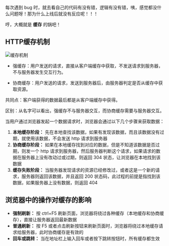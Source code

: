 每次遇到 bug 时，就去看自己的代码有没有错，逻辑有没有错，咦，感觉都没什么问题呀！那为什么上线后就没有反应呢！！！

哼，大概就是 **缓存** 的锅吧！

## HTTP缓存机制

![缓存机制](http://pc27eqqvo.bkt.clouddn.com/%E7%BC%93%E5%AD%98%E6%9C%BA%E5%88%B6.png)

* 强缓存：用户发送的请求，直接从客户端缓存中获取，不发送请求到服务器，不与服务器发生交互行为。

* 协商缓存：用户发送的请求，发送到服务器后，由服务器判定是否从缓存中获取资源。

共同点：客户端获得的数据最后都是从客户端缓存中获得。

区别：从名字可以看出，强缓存不与服务器交互，而协商缓存需要与服务器交互。

当用户通过浏览器发起一个数据请求时，浏览器会通过以下几个步骤来获取数据：

1. **本地缓存阶段：** 先在本地查找该数据，如果有发现该数据，而且该数据没有过期，就使用该数据，不会发送 http 请求到服务器
2. **协商缓存阶段：** 如果在本地缓存找到对应的数据，但是不知道该数据是否过期，则发一个 http 请求到服务器，然后服务器判断这个请求，如果请求的数据在服务器上没有改动过或过期，则返回 304 状态，让浏览器在本地找到该数据
3. **缓存失败阶段：** 当服务器发现请求的资源已经修改过，或者这是一个新的请求，服务器则返回该数据，并且返回 200 状态码，此过程的前提是指找到该数据，如果服务器上没有数据，则返回 404

## 浏览器中的操作对缓存的影响

* **强制刷新：** 按 ctrl+F5 刷新页面，浏览器将绕过各种缓存（本地缓存和协商缓存），直接让服务器返回最新数据
* **普通刷新：** 按 F5 或者点击刷新按钮来刷新页面时，浏览器将绕过本地缓存请求给服务器，此时协商缓存是有效的
* **回车或跳转：** 当在地址栏上输入回车或者按下跳转按钮时，所有缓存都生效